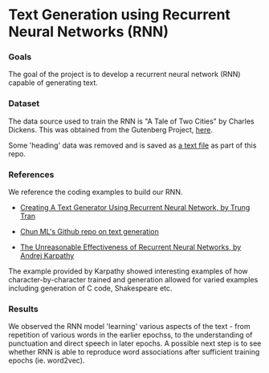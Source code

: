 # Text Generation using Recurrent Neural Networks (RNN)

### Goals

The goal of the project is to develop a recurrent neural network (RNN) capable of generating text.

### Dataset

The data source used to train the RNN is "A Tale of Two Cities" by Charles Dickens.
This was obtained from the Gutenberg Project, [here](https://www.gutenberg.org/files/98/98-0.txt).

Some 'heading' data was removed and is saved as [a text file](https://github.com/juschan/ml_textgen/a_tale_of_two_cities.txt) as part of this repo.

### References

We reference the coding examples to build our RNN.

- [Creating A Text Generator Using Recurrent Neural Network, by Trung Tran  ](https://chunml.github.io/ChunML.github.io/project/Creating-Text-Generator-Using-Recurrent-Neural-Network/)

- [Chun ML's Github repo on text generation](https://github.com/ChunML/text-generator)

- [The Unreasonable Effectiveness of Recurrent Neural Networks, by Andrej Karpathy](http://karpathy.github.io/2015/05/21/rnn-effectiveness/)

The example provided by Karpathy showed interesting examples of how character-by-character trained and generation allowed for varied examples including generation of C code, Shakespeare etc.

### Results

We observed the RNN model 'learning' various aspects of the text - from repetition of various words in the earlier epochss, to the understanding of punctuation and direct speech in later epochs. A possible next step is to see whether RNN is able to reproduce word associations after sufficient training epochs (ie. word2vec).  